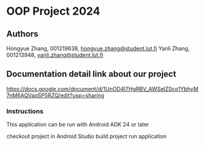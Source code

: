 # OOP Project 2024

## Authors

Hongyue Zhang, 001219638, hongyue.zhang@student.lut.fi
Yanli Zhang, 001213948, yanli.zhang@student.lut.fi


## Documentation detail link about our project
https://docs.google.com/document/d/1UnOD4I7HgRBV_AWSeIZ0co1YbhyM7nM6AQVaqSP5RZQ/edit?usp=sharing


### Instructions
This application can be run with Android ADK 24 or later

checkout project in Android Studio
build project
run application


